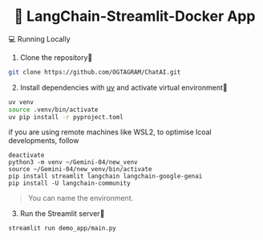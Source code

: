<h1 align="center">
📖 LangChain-Streamlit-Docker App
</h1>
💻 Running Locally

1. Clone the repository📂

```bash
git clone https://github.com/OGTAGRAM/ChatAI.git
```

2. Install dependencies with [uv](https://docs.astral.sh/uv/) and activate virtual environment🔨

```bash
uv venv
source .venv/bin/activate
uv pip install -r pyproject.toml
```

if you are using remote machines like WSL2, to optimise lcoal developments, follow

```
deactivate
python3 -m venv ~/Gemini-04/new_venv
source ~/Gemini-04/new_venv/bin/activate
pip install streamlit langchain langchain-google-genai
pip install -U langchain-community
```

> You can name the environment.


3. Run the Streamlit server🚀

```bash
streamlit run demo_app/main.py 
```
